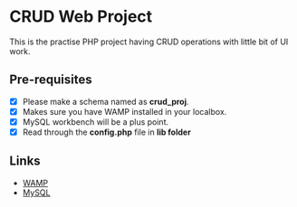 # CRUD Web Project

This is the practise PHP project having CRUD operations with little bit of UI work. 

## Pre-requisites

- [X] Please make a schema named as **crud_proj**.
- [X] Makes sure you have WAMP installed in your localbox.
- [X] MySQL workbench will be a plus point.
- [X] Read through the **config.php** file in **lib folder**

## Links

- [WAMP](http://www.wampserver.com/en/)
- [MySQL](https://www.mysql.com/)
